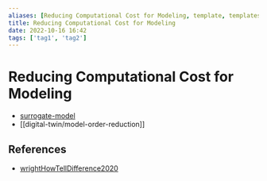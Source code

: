 ```yaml
---
aliases: [Reducing Computational Cost for Modeling, template, templates]
title: Reducing Computational Cost for Modeling
date: 2022-10-16 16:42
tags: ['tag1', 'tag2']
---
```


# Reducing Computational Cost for Modeling

- [surrogate-model](surrogate-model.md)
- [[digital-twin/model-order-reduction]]

## References

- [wrightHowTellDifference2020](zotero/wrightHowTellDifference2020.md)
